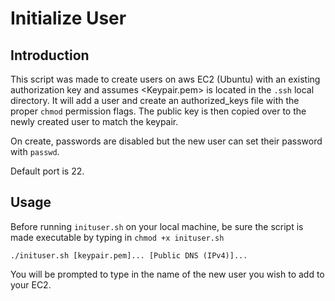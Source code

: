 Initialize User
===============

Introduction
------------
This script was made to create users on aws EC2 (Ubuntu) with an existing authorization 
key and assumes <Keypair.pem> is located in the ``.ssh`` local directory. It will add a
user and create an authorized_keys file with the proper ``chmod`` permission flags. The
public key is then copied over to the newly created user to match the keypair.

On create, passwords are disabled but the new user can set their password with ``passwd``.

Default port is 22.

Usage
-----
Before running ``inituser.sh`` on your local machine, be sure the script is made 
executable by typing in ``chmod +x inituser.sh``

``./inituser.sh [keypair.pem]... [Public DNS (IPv4)]...``

You will be prompted to type in the name of the new user you wish to add to your EC2.

